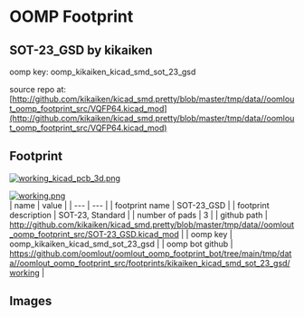 # OOMP Footprint  
## SOT-23_GSD  by kikaiken  
  
oomp key: oomp_kikaiken_kicad_smd_sot_23_gsd  
  
source repo at: [http://github.com/kikaiken/kicad_smd.pretty/blob/master/tmp/data//oomlout_oomp_footprint_src/VQFP64.kicad_mod](http://github.com/kikaiken/kicad_smd.pretty/blob/master/tmp/data//oomlout_oomp_footprint_src/VQFP64.kicad_mod)  
## Footprint  
  
[![working_kicad_pcb_3d.png](working_kicad_pcb_3d_600.png)](working_kicad_pcb_3d.png)  
  
[![working.png](working_600.png)](working.png)  
| name | value | 
| --- | --- | 
| footprint name | SOT-23_GSD | 
| footprint description | SOT-23, Standard | 
| number of pads | 3 | 
| github path | http://github.com/kikaiken/kicad_smd.pretty/blob/master/tmp/data//oomlout_oomp_footprint_src/SOT-23_GSD.kicad_mod | 
| oomp key | oomp_kikaiken_kicad_smd_sot_23_gsd | 
| oomp bot github | https://github.com/oomlout/oomlout_oomp_footprint_bot/tree/main/tmp/data//oomlout_oomp_footprint_src/footprints/kikaiken_kicad_smd_sot_23_gsd/working | 
## Images  
